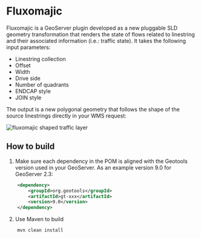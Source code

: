 Fluxomajic
=======

Fluxomajic is a GeoServer plugin developed as a new pluggable SLD geometry transformation that renders the state of flows related to linestring and their associated information (i.e.: traffic state). It takes the following input parameters:

- Linestring collection
- Offset
- Width
- Drive side
- Number of quadrants
- ENDCAP style
- JOIN style

The output is a new polygonal geometry that follows the shape of the source linestrings directly in your WMS request:

![fluxomajic shaped traffic layer](https://github.com/geobeyond/fluxomajic/blob/master/img/fluxomajic.jpg "fluxomajic behavior")

## How to build

1. Make sure each dependency in the POM is aligned with the Geotools version used in your GeoServer. As an example version 9.0 for GeoServer 2.3:

```xml
	<dependency>
		<groupId>org.geotools</groupId>
		<artifactId>gt-xxx</artifactId>
		<version>9.0</version>
	</dependency>
```


2. Use Maven to build

```bash
	mvn clean install
```
